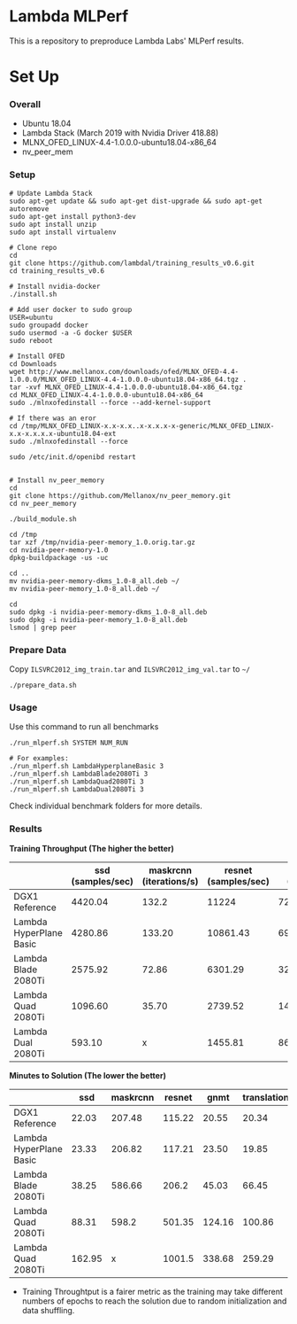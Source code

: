 # Lambda MLPerf

This is a repository to preproduce Lambda Labs' MLPerf results.


# Set Up

### Overall

- Ubuntu 18.04
- Lambda Stack (March 2019 with Nvidia Driver 418.88)
- MLNX_OFED_LINUX-4.4-1.0.0.0-ubuntu18.04-x86_64 
- nv_peer_mem


### Setup


```
# Update Lambda Stack
sudo apt-get update && sudo apt-get dist-upgrade && sudo apt-get autoremove
sudo apt-get install python3-dev
sudo apt install unzip
sudo apt install virtualenv

# Clone repo
cd
git clone https://github.com/lambdal/training_results_v0.6.git
cd training_results_v0.6

# Install nvidia-docker
./install.sh

# Add user docker to sudo group
USER=ubuntu
sudo groupadd docker
sudo usermod -a -G docker $USER
sudo reboot

# Install OFED
cd Downloads
wget http://www.mellanox.com/downloads/ofed/MLNX_OFED-4.4-1.0.0.0/MLNX_OFED_LINUX-4.4-1.0.0.0-ubuntu18.04-x86_64.tgz .
tar -xvf MLNX_OFED_LINUX-4.4-1.0.0.0-ubuntu18.04-x86_64.tgz
cd MLNX_OFED_LINUX-4.4-1.0.0.0-ubuntu18.04-x86_64
sudo ./mlnxofedinstall --force --add-kernel-support

# If there was an eror
cd /tmp/MLNX_OFED_LINUX-x.x-x.x..x-x.x.x-x-generic/MLNX_OFED_LINUX-x.x-x.x.x.x-ubuntu18.04-ext
sudo ./mlnxofedinstall --force

sudo /etc/init.d/openibd restart


# Install nv_peer_memory
cd
git clone https://github.com/Mellanox/nv_peer_memory.git
cd nv_peer_memory

./build_module.sh

cd /tmp
tar xzf /tmp/nvidia-peer-memory_1.0.orig.tar.gz
cd nvidia-peer-memory-1.0
dpkg-buildpackage -us -uc

cd ..
mv nvidia-peer-memory-dkms_1.0-8_all.deb ~/
mv nvidia-peer-memory_1.0-8_all.deb ~/

cd
sudo dpkg -i nvidia-peer-memory-dkms_1.0-8_all.deb
sudo dpkg -i nvidia-peer-memory_1.0-8_all.deb
lsmod | grep peer

``` 

### Prepare Data

Copy `ILSVRC2012_img_train.tar` and `ILSVRC2012_img_val.tar` to `~/`

```
./prepare_data.sh
```

### Usage

Use this command to run all benchmarks

```
./run_mlperf.sh SYSTEM NUM_RUN 

# For examples:
./run_mlperf.sh LambdaHyperplaneBasic 3
./run_mlperf.sh LambdaBlade2080Ti 3
./run_mlperf.sh LambdaQuad2080Ti 3
./run_mlperf.sh LambdaDual2080Ti 3
```

Check individual benchmark folders for more details.

### Results


__Training Throughput (The higher the better)__


|   | ssd (samples/sec) | maskrcnn (iterations/s) | resnet (samples/sec) | gnmt (Tok/s) | translation (batches/sec) | minigo (epochs/min) |
|---|---|---|---|---|---|---|
| DGX1 Reference  | 4420.04  | 132.2  | 11224  |  727808 | 33.82  | 0.61  |
| Lambda HyperPlane Basic | 4280.86  | 133.20  | 10861.43  | 696587.86  | 33.77  |  0.50 |
| Lambda Blade 2080Ti | 2575.92  | 72.86  | 6301.29  | 326569.0  | 26.68  |  0.30 |
| Lambda Quad 2080Ti | 1096.60 | 35.70 | 2739.52 | 147396.0 | 13.12 | 0.15 |
| Lambda Dual 2080Ti | 593.10 | x | 1455.81 | 86146.37 | 10.31 | 0.62 ?? |

__Minutes to Solution (The lower the better)__

|   | ssd  | maskrcnn  | resnet  | gnmt  | translation  | minigo  |
|---|---|---|---|---|---|---|
| DGX1 Reference  | 22.03  | 207.48  | 115.22  |  20.55 | 20.34  | 27.39  |
| Lambda HyperPlane Basic | 23.33  | 206.82  | 117.21  | 23.50  | 19.85  |  29.76 |
| Lambda Blade 2080Ti | 38.25  | 586.66  | 206.2  | 45.03  | 66.45  |  51.23 |
| Lambda Quad 2080Ti | 88.31 | 598.2 | 501.35 | 124.16 | 100.86 | 143.15 |
| Lambda Quad 2080Ti | 162.95 | x | 1001.5 | 338.68 | 259.29 | 64.43 ?? |

* Training Throughtput is a fairer metric as the training may take different numbers of epochs to reach the solution due to random initialization and data shuffling.
